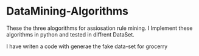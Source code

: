 # DataMining-Algorithms

These the three alogorithms for assiosation rule mining. I Implement these algorithms in python and tested in diffrent DataSet.

I have writen a code with generae the fake data-set for grocerry
